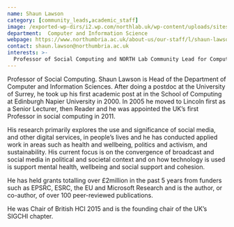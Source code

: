 ```yaml
---
name: Shaun Lawson
category: [community_leads,academic_staff]
image: /exported-wp-dirs/i2.wp.com/northlab.uk/wp-content/uploads/sites/15/2019/03/Lawson-e158548158688413c8.png
department:  Computer and Information Science 
webpage: https://www.northumbria.ac.uk/about-us/our-staff/l/shaun-lawson/
contact: shaun.lawson@northumbria.ac.uk
interests: >-
  Professor of Social Computing and NORTH Lab Community Lead for Computer and Information Sciences. Interests: Social media and technologies for health and wellbeing, politics and activism, and sustainability; animal-computer interaction; dog internet.
---
```


Professor of Social Computing. Shaun Lawson is Head of the Department of Computer and Information Sciences. After doing a postdoc at the University of Surrey, he took up his first academic post at in the School of Computing at Edinburgh Napier University in 2000. In 2005 he moved to Lincoln first as a Senior Lecturer, then Reader and he was appointed the UK’s first Professor in social computing in 2011.

His research primarily explores the use and significance of social media, and other digital services, in people’s lives and he has conducted applied work in areas such as health and wellbeing, politics and activism, and sustainability. His current focus is on the convergence of broadcast and social media in political and societal context and on how technology is used is support mental health, wellbeing and social support and cohesion.

He has held grants totalling over £2million in the past 5 years from funders such as EPSRC, ESRC, the EU and Microsoft Research and is the author, or co-author, of over 100 peer-reviewed publications.

He was Chair of British HCI 2015 and is the founding chair of the UK’s SIGCHI chapter.